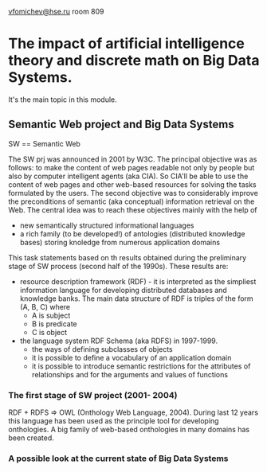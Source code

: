 vfomichev@hse.ru
room 809 


# The impact of artificial intelligence theory and discrete math on Big Data Systems.
It's the main topic in this module.

## Semantic Web project and Big Data Systems
SW == Semantic Web

The SW prj was announced in 2001 by W3C.
The principal objective was as follows: to make the content of web pages readable not only by people but also by computer intelligent agents (aka CIA). 
So CIA'll be able to use the content of web pages and other web-based resources for solving the tasks formulated by the users.
The second objective was to considerably improve the preconditions of semantic (aka conceptual) information retrieval on the Web.
The central idea was to reach these objectives mainly with the help of 
- new semantically structured informational languages
- a rich family (to be developed!) of antologies (distributed knowledge bases) storing knoledge from numerous application domains

This task statements based on th results obtained during the preliminary stage of SW process (second half of the 1990s).
These results are:
- resource description framework (RDF) - it is interpreted as the simpliest information language for developing distributed databases and knowledge banks. The main data structure of RDF is triples of the form (A, B, C) where 
  - A is subject
  - B is predicate
  - C is object
- the language system RDF Schema (aka RDFS) in 1997-1999.
  - the ways of defining subclasses of objects 
  - it is possible to define a vocabulary of an application domain
  - it is possible to introduce semantic restrictions for the attributes of relationships and for the arguments and values of functions
  
### The first stage of SW project (2001- 2004)
RDF + RDFS => OWL (Onthology Web Language, 2004).
During last 12 years this language has been used as the principle tool for developing onthologies. A big family of web-based onthologies in many domains has been created.

### A possible look at the current state of Big Data Systems

